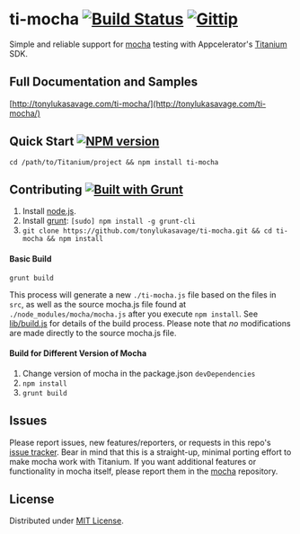 # ti-mocha [![Build Status](https://travis-ci.org/tonylukasavage/ti-mocha.png?branch=master)](https://travis-ci.org/tonylukasavage/ti-mocha) [![Gittip](http://img.shields.io/gittip/Tony%20Lukasavage.png)](https://www.gittip.com/Tony%20Lukasavage/)

Simple and reliable support for [mocha](https://github.com/visionmedia/mocha) testing with Appcelerator's [Titanium](http://www.appcelerator.com/titanium/) SDK.

## Full Documentation and Samples

[http://tonylukasavage.com/ti-mocha/](http://tonylukasavage.com/ti-mocha/)

## Quick Start [![NPM version](https://badge.fury.io/js/ti-mocha.png)](http://badge.fury.io/js/ti-mocha)

```
cd /path/to/Titanium/project && npm install ti-mocha
```

## Contributing [![Built with Grunt](https://cdn.gruntjs.com/builtwith.png)](http://gruntjs.com/)

1. Install [node.js](http://nodejs.org/).
2. Install [grunt](http://gruntjs.com/): `[sudo] npm install -g grunt-cli`
3. `git clone https://github.com/tonylukasavage/ti-mocha.git && cd ti-mocha && npm install`

#### Basic Build

```
grunt build
```

This process will generate a new `./ti-mocha.js` file based on the files in `src`, as well as the source mocha.js file found at `./node_modules/mocha/mocha.js` after you execute `npm install`. See [lib/build.js](lib/build.js) for details of the build process. Please note that _no_ modifications are made directly to the source mocha.js file.

#### Build for Different Version of Mocha

1. Change version of mocha in the package.json `devDependencies`
2. `npm install`
3. `grunt build`

## Issues

Please report issues, new features/reporters, or requests in this repo's [issue tracker](https://github.com/tonylukasavage/ti-mocha/issues). Bear in mind that this is a straight-up, minimal porting effort to make mocha work with Titanium. If you want additional features or functionality in mocha itself, please report them in the [mocha](https://github.com/visionmedia/mocha) repository.

## License

Distributed under [MIT License](LICENSE).
